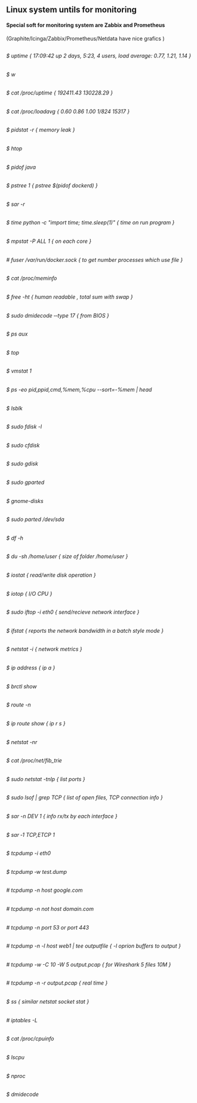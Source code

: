 

## Linux system untils for monitoring

#### Special soft for monitoring system are Zabbix and Prometheus 
(Graphite/Icinga/Zabbix/Prometheus/Netdata have nice grafics )
##
###### $ uptime { 17:09:42 up 2 days,  5:23,  4 users,  load average: 0.77, 1.21, 1.14 }
###### $ w 
###### $ cat /proc/uptime { 192411.43 130228.29 }
###### $ cat /proc/loadavg { 0.60 0.86 1.00 1/824 15317 }
##
###### $ pidstat -r { memory leak }
###### $ htop
###### $ pidof java
###### $ pstree 1 { pstree $(pidof dockerd) }
###### $ sar -r 
###### $ time python ‐c "import time; time.sleep(1)" { time on run program }
###### $ mpstat -P ALL 1 { on each core }
###### # fuser /var/run/docker.sock { to get number processes which use file } 
##
###### $ cat /proc/meminfo
###### $ free -ht { human readable , total sum with swap }
###### $ sudo dmidecode ‐‐type 17 { from BIOS }
###### $ ps aux
###### $ top
###### $ vmstat 1
###### $ ps -eo pid,ppid,cmd,%mem,%cpu --sort=-%mem | head
##
###### $ lsblk
###### $ sudo fdisk -l
###### $ sudo cfdisk
###### $ sudo gdisk
###### $ sudo gparted
###### $ gnome-disks
###### $ sudo parted /dev/sda
###### $ df -h
###### $ du -sh /home/user { size of folder /home/user }
##
###### $ iostat { read/write disk operation }
###### $ iotop { I/O CPU }
###### $ sudo iftop -i eth0 { send/recieve network interface }
###### $ ifstat { reports the network bandwidth in a batch style mode }
###### $ netstat -i { network metrics }
##
###### $ ip address { ip a }
###### $ brctl show
###### $ route -n
###### $ ip route show { ip r s }
###### $ netstat -nr
###### $ cat /proc/net/fib_trie
##
###### $ sudo netstat -tnlp { list ports }
###### $ sudo lsof | grep TCP { list of open files,  TCP connection info }
###### $ sar -n DEV 1 { info rx/tx by each interface }
###### $ sar ‐1 TCP,ETCP 1

###### $ tcpdump -i eth0
###### $ tcpdump ‐w test.dump
###### # tcpdump -n host google.com
###### # tcpdump -n not host domain.com
###### # tcpdump -n port 53 or port 443
###### # tcpdump -n -l host web1 | tee outputfile { -l oprion buffers to output }
###### # tcpdump -w -C 10 -W 5 output.pcap { for Wireshark 5 files 10M }
###### # tcpdump -n -r output.pcap { real time }

###### $ ss { similar netstat socket stat }
###### # iptables -L
##
###### $ cat /proc/cpuinfo
###### $ lscpu
###### $ nproc
###### $ dmidecode
